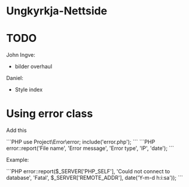 # Ungkyrkja-Nettside

# TODO

John Ingve:
- bilder overhaul

Daniel:
- Style index

# Using error class

<p>Add this</p>
```PHP
use Project\Error\error;
include('error.php');
```
```PHP
error::report('File name', 'Error message', 'Error type', 'IP', 'date');
```
<p>Example:</p>
```PHP
error::report($_SERVER['PHP_SELF'], 'Could not connect to database', 'Fatal', $_SERVER['REMOTE_ADDR'], date('Y-m-d h:i:sa'));
```
